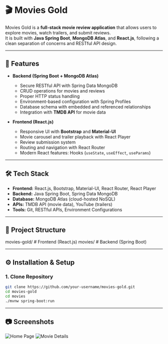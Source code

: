 # 🎬 Movies Gold

Movies Gold is a **full-stack movie review application** that allows users to explore movies, watch trailers, and submit reviews.  
It is built with **Java Spring Boot**, **MongoDB Atlas**, and **React.js**, following a clean separation of concerns and RESTful API design.

---

## 🚀 Features

- **Backend (Spring Boot + MongoDB Atlas)**
  - Secure RESTful API with Spring Data MongoDB
  - CRUD operations for movies and reviews
  - Proper HTTP status handling
  - Environment-based configuration with Spring Profiles
  - Database schema with embedded and referenced relationships
  - Integration with **TMDB API** for movie data

- **Frontend (React.js)**
  - Responsive UI with **Bootstrap** and **Material-UI**
  - Movie carousel and trailer playback with React Player
  - Review submission system
  - Routing and navigation with React Router
  - Modern React features: Hooks (`useState`, `useEffect`, `useParams`)

---

## 🛠️ Tech Stack

- **Frontend:** React.js, Bootstrap, Material-UI, React Router, React Player  
- **Backend:** Java Spring Boot, Spring Data MongoDB  
- **Database:** MongoDB Atlas (cloud-hosted NoSQL)  
- **APIs:** TMDB API (movie data), YouTube (trailers)  
- **Tools:** Git, RESTful APIs, Environment Configurations  

---

## 📂 Project Structure

movies-gold/ # Frontend (React.js)
movies/ # Backend (Spring Boot)


---

## ⚙️ Installation & Setup

### 1. Clone Repository
```bash
git clone https://github.com/your-username/movies-gold.git
cd movies-gold
cd movies
./mvnw spring-boot:run
```
---

## 📷 Screenshots

![Home Page](https://github.com/user-attachments/assets/d978d54e-7377-40c0-90d0-c66aeca266c0)
![Movie Details](https://github.com/user-attachments/assets/0e8aabe0-e3a2-4594-b100-992d557cef84)

